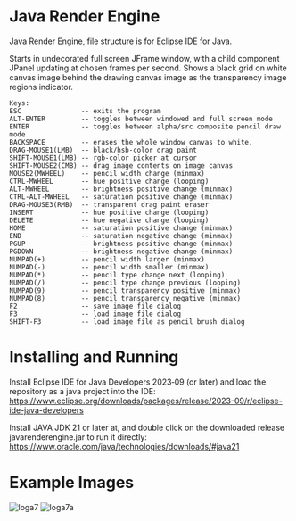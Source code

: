 # Java Render Engine
Java Render Engine, file structure is for Eclipse IDE for Java.

Starts in undecorated full screen JFrame window, with a child component JPanel updating at chosen frames per second.
Shows a black grid on white canvas image behind the drawing canvas image as the transparency image regions indicator.

```
Keys:
ESC               -- exits the program
ALT-ENTER         -- toggles between windowed and full screen mode
ENTER             -- toggles between alpha/src composite pencil draw mode
BACKSPACE         -- erases the whole window canvas to white.
DRAG-MOUSE1(LMB)  -- black/hsb-color drag paint
SHIFT-MOUSE1(LMB) -- rgb-color picker at cursor
SHIFT-MOUSE2(CMB) -- drag image contents on image canvas
MOUSE2(MWHEEL)    -- pencil width change (minmax)
CTRL-MWHEEL       -- hue positive change (looping)
ALT-MWHEEL        -- brightness positive change (minmax)
CTRL-ALT-MWHEEL   -- saturation positive change (minmax)
DRAG-MOUSE3(RMB)  -- transparent drag paint eraser
INSERT            -- hue positive change (looping)
DELETE            -- hue negative change (looping)
HOME              -- saturation positive change (minmax)
END               -- saturation negative change (minmax)
PGUP              -- brightness positive change (minmax)
PGDOWN            -- brightness negative change (minmax)
NUMPAD(+)         -- pencil width larger (minmax)
NUMPAD(-)         -- pencil width smaller (minmax)
NUMPAD(*)         -- pencil type change next (looping)
NUMPAD(/)         -- pencil type change previous (looping)
NUMPAD(9)         -- pencil transparency positive (minmax)
NUMPAD(8)         -- pencil transparency negative (minmax)
F2                -- save image file dialog
F3                -- load image file dialog
SHIFT-F3          -- load image file as pencil brush dialog
```
# Installing and Running

Install Eclipse IDE for Java Developers 2023‑09 (or later) and load the repository as a java project into the IDE:
https://www.eclipse.org/downloads/packages/release/2023-09/r/eclipse-ide-java-developers

Install JAVA JDK 21 or later at, and double click on the downloaded release javarenderengine.jar to run it directly:
https://www.oracle.com/java/technologies/downloads/#java21

# Example Images

![loga7](https://github.com/goofyseeker311/javarenderengine/assets/19920254/986350a3-11a3-49ec-a325-fbac8eae7b25)
![loga7a](https://github.com/goofyseeker311/javarenderengine/assets/19920254/f75e6fbe-1dde-42ea-b4d4-dc12c2203ab4)
